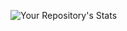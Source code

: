 ![Your Repository's Stats](https://github-readme-stats.vercel.app/api?username=JWLMT88&show_icons=true)
